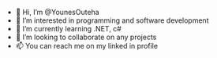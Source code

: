 - 👋 Hi, I’m @YounesOuteha
- 👀 I’m interested in programming and software development
- 🌱 I’m currently learning .NET, c#
- 💞️ I’m looking to collaborate on any projects
- 📫 You can reach me on my linked in profile

<!---
YounesOuteha/YounesOuteha is a ✨ special ✨ repository because its `README.md` (this file) appears on your GitHub profile.
You can click the Preview link to take a look at your changes.
--->
